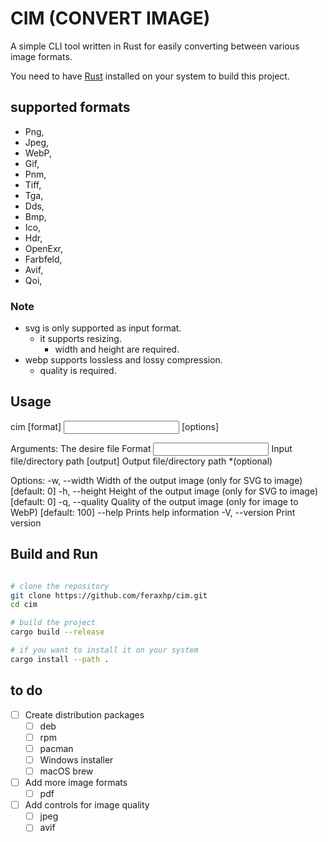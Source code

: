 # CIM (CONVERT IMAGE)

A simple CLI tool written in Rust for easily converting between various image formats.

You need to have [Rust](https://www.rust-lang.org/tools/install) installed on your system to build this project.

## supported formats

- Png,
- Jpeg,
- WebP,
- Gif,
- Pnm,
- Tiff,
- Tga,
- Dds,
- Bmp,
- Ico,
- Hdr,
- OpenExr,
- Farbfeld,
- Avif,
- Qoi,

### Note
- svg is only supported as input format.
  - it supports resizing. 
    - width and height are required.
- webp supports lossless and lossy compression.
  - quality is required.

## Usage

cim [format] <input> <output> [options]

Arguments:
  <format>  The desire file Format
  <input>   Input file/directory path
  [output]  Output file/directory path *(optional)

Options:
  -w, --width <value>    Width of the output image (only for SVG to image) [default: 0]
  -h, --height <value>   Height of the output image (only for SVG to image) [default: 0]
  -q, --quality <value>  Quality of the output image (only for image to WebP) [default: 100]
      --help             Prints help information
  -V, --version          Print version

## Build and Run
```bash

# clone the repository
git clone https://github.com/feraxhp/cim.git
cd cim

# build the project
cargo build --release

# if you want to install it on your system
cargo install --path .
```

## to do
- [ ] Create distribution packages
  - [ ] deb
  - [ ] rpm
  - [ ] pacman
  - [ ] Windows installer
  - [ ] macOS brew

- [ ] Add more image formats
  - [ ] pdf

- [ ] Add controls for image quality
  - [ ] jpeg
  - [ ] avif